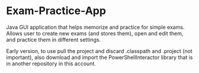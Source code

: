 # Exam-Practice-App
Java GUI application that helps memorize and practice for simple exams. Allows user to create new exams (and stores them), open and edit them, and practice them in different settings.

Early version, to use pull the project and discard .classpath and .project (not important), also download and import the PowerShellInteractor library that is in another repository in this account.
